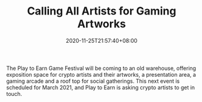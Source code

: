 ﻿---
title: "Calling All Artists for Gaming Artworks"
date: 2020-11-25T21:57:40+08:00
lastmod: 2020-11-25T16:45:40+08:00
draft: false
authors: ["Tasha"]
description: "The Play to Earn Game Festival will be coming to an old warehouse, offering exposition space for crypto artists and their artworks, a presentation area, a gaming arcade and a roof top for social gatherings. This next event is scheduled for March 2021, and Play to Earn is asking crypto artists to get in touch."
featuredImage: "calling-all-artists-for-gaming-artworks.png"
tags: ["Digital Collectibles","Play to Earn"]
categories: ["news"]
news: ["Digital Collectibles"]
weight: 
lightgallery: true
pinned: false
recommend: false
recommend1: false
---

The Play to Earn Game Festival will be coming to an old warehouse, offering exposition space for crypto artists and their artworks, a presentation area, a gaming arcade and a roof top for social gatherings. This next event is scheduled for March 2021, and Play to Earn is asking crypto artists to get in touch.

<!--more-->

